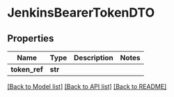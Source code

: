 # JenkinsBearerTokenDTO

## Properties
Name | Type | Description | Notes
------------ | ------------- | ------------- | -------------
**token_ref** | **str** |  | 

[[Back to Model list]](../README.md#documentation-for-models) [[Back to API list]](../README.md#documentation-for-api-endpoints) [[Back to README]](../README.md)

